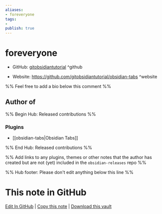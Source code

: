 ```yaml
---
aliases:
- foreveryone
tags:
- 
publish: true
---
```


# foreveryone

- GitHub: [gitobsidiantutorial](https://github.com/gitobsidiantutorial/) ^github
<!-- - Discord: `@` ^discord-->
- Website: <https://github.com/gitobsidiantutorial/obsidian-tabs> ^website
<!-- - [[Publish sites|Publish site]]: <https://> ^publish-->

%% Feel free to add a bio below this comment %%


## Author of

%% Begin Hub: Released contributions %%
### Plugins
- [[obsidian-tabs|Obsidian Tabs]]

%% End Hub: Released contributions %%

%% Add links to any plugins, themes or other notes that the author has created but are not (yet) included in the `obsidian-releases` repo %%

<!--
### Unlisted plugins
-->

<!--
### Others
-->

<!--
## Sponsor this author
-->

<!-- - [[GitHub sponsors]]: [Sponsor @gitobsidiantutorial on GitHub Sponsors](https://github.com/sponsors/gitobsidiantutorial) ^github-sponsor-->
<!-- - [[Buy me a coffee]]: <https://> ^buy-me-a-coffee-->
<!-- - [[PayPal]]: <https://> ^paypal-->
<!-- - [[Patreon]]: <https://> ^patreon-->

<!--
## Follow this author
-->

<!-- - [[YouTube Channels|On YouTube]]: <https://> ^youtube-->
<!-- - Twitter: <https://> ^twitter-->
<!-- - ... -->

%% Hub footer: Please don't edit anything below this line %%

# This note in GitHub

<span class="git-footer">[Edit In GitHub](https://github.dev/obsidian-community/obsidian-hub/blob/main/01%20-%20Community/People/gitobsidiantutorial.md "git-hub-edit-note") | [Copy this note](https://raw.githubusercontent.com/obsidian-community/obsidian-hub/main/01%20-%20Community/People/gitobsidiantutorial.md "git-hub-copy-note") | [Download this vault](https://github.com/obsidian-community/obsidian-hub/archive/refs/heads/main.zip "git-hub-download-vault") </span>
